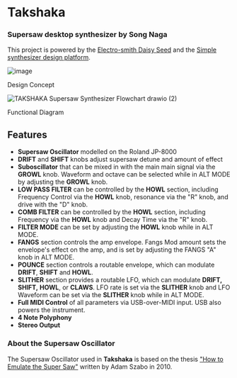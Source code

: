 # Takshaka 

### Supersaw desktop synthesizer by Song Naga

This project is powered by the [Electro-smith Daisy Seed](https://www.electro-smith.com/daisy/daisy) and the [Simple synthesizer design platform](https://www.synthux.academy/simple).

![image](https://github.com/wendallsan/song-naga-takshaka/assets/1865305/416f8104-7f57-4d07-8a61-c6e70e57bf0b)

 
Design Concept  

![TAKSHAKA Supersaw Synthesizer Flowchart drawio (2)](https://github.com/wendallsan/song-naga-takshaka/assets/1865305/60e15ea7-8139-4ace-8961-fe3a919d36ad)

Functional Diagram  

## Features

- **Supersaw Oscillator** modelled on the Roland JP-8000  
- **DRIFT** and **SHIFT** knobs adjust supersaw detune and amount of effect
- **Suboscillator** that can be mixed in with the main main signal via the **GROWL** knob.  Waveform and octave can be selected while in ALT MODE by adjusting the **GROWL** knob.    
- **LOW PASS FILTER** can be controlled by the **HOWL** section, including Frequency Control via the **HOWL** knob, resonance via the "R" knob, and drive with the "D" knob.  
- **COMB FILTER** can be controlled by the **HOWL** section, including Frequency via the **HOWL** knob and Decay Time via the "R" knob.  
- **FILTER MODE** can be set by adjusting the **HOWL** knob while in ALT MODE.  
- **FANGS** section controls the amp envelope.  Fangs Mod amount sets the envelope's effect on the amp, and is set by adjusting the FANGS "A" knob in ALT MODE.  
- **POUNCE** section controls a routable envelope, which can modulate **DRIFT**, **SHIFT** and **HOWL**.  
- **SLITHER** section provides a routable LFO, which can modulate **DRIFT,** **SHIFT,** **HOWL**, or **CLAWS**.  LFO rate is set via the **SLITHER** knob and LFO Waveform can be set via the **SLITHER** knob while in ALT MODE.  
- **Full MIDI Control** of all parameters via USB-over-MIDI input.  USB also powers the instrument.  
- **4 Note Polyphony**  
- **Stereo Output**  

### About the Supersaw Oscillator  
The Supersaw Oscillator used in **Takshaka** is based on the thesis ["How to Emulate the Super Saw"](https://forum.orthogonaldevices.com/uploads/short-url/rLjREzRcZvvK2527rFnTGvuwY1b.pdf) written by Adam Szabo in 2010.
